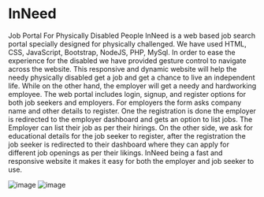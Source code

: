 # InNeed
Job Portal For Physically Disabled People
InNeed is a web based job search portal specially designed for physically
challenged. We have used HTML, CSS, JavaScript, Bootstrap, NodeJS, PHP,
MySql. In order to ease the experience for the disabled we have provided gesture
control to navigate across the website. This responsive and dynamic website will
help the needy physically disabled get a job and get a chance to live an
independent life. While on the other hand, the employer will get a needy and
hardworking employee.
The web portal includes login, signup, and register options for both job seekers and
employers. For employers the form asks company name and other details to
register. One the registration is done the employer is redirected to the employer
dashboard and gets an option to list jobs.
The Employer can list their job as per their hirings. On the other side, we ask for
educational details for the job seeker to register, after the registration the job seeker
is redirected to their dashboard where they can apply for different job openings as
per their likings. InNeed being a fast and responsive website it makes it easy for
both the employer and job seeker to use.

![image](https://user-images.githubusercontent.com/53631121/166121515-c716df6e-afa5-4619-aba5-33c42e4305b0.png)
![image](https://user-images.githubusercontent.com/53631121/166121520-e7b622f9-fcf4-4ae4-87fb-bc093bcb4382.png)
